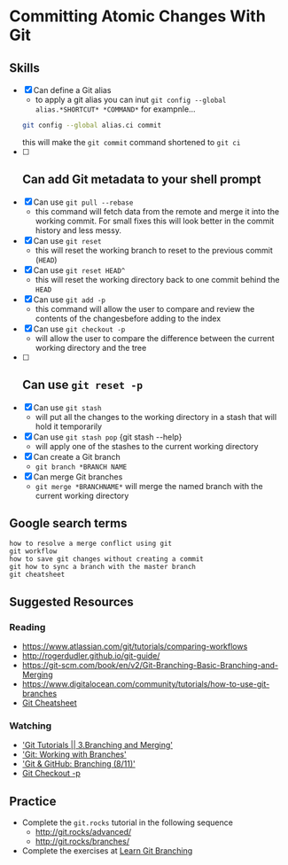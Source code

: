 # Committing Atomic Changes With Git

## Skills

- [x] Can define a Git alias
	- to apply a git alias you can inut `git config --global alias.*SHORTCUT* *COMMAND*`
	for exampnle...
	```bash
	git config --global alias.ci commit
	```
	this will make the `git commit` command shortened to `git ci`
- [ ] Can add Git metadata to your shell prompt
	- 
- [x] Can use `git pull --rebase`
	- this command will fetch data from the remote and merge it into the working commit. For small fixes this will look better in the commit history and less messy.
- [x] Can use `git reset`
	- this will reset the working branch to reset to the previous commit (`HEAD`)
- [x] Can use `git reset HEAD^`
	- this will reset the working directory back to one commit behind the `HEAD`
- [x] Can use `git add -p`
	- this command will allow the user to compare and review the contents of the changesbefore adding to the index
- [x] Can use `git checkout -p`
	- will allow the user to compare the difference between the current working directory and the tree
- [ ] Can use `git reset -p`
	- 
- [x] Can use `git stash`
	- will put all the changes to the working directory in a stash that will hold it temporarily
- [x] Can use `git stash pop` {git stash --help}
	- will apply one of the stashes to the current working directory
- [x] Can create a Git branch
	- `git branch *BRANCH NAME`
- [x] Can merge Git branches
	- `git merge *BRANCHNAME*` will merge the named branch with the current working directory

## Google search terms

```
how to resolve a merge conflict using git
git workflow
how to save git changes without creating a commit
git how to sync a branch with the master branch
git cheatsheet
```

## Suggested Resources

### Reading

- https://www.atlassian.com/git/tutorials/comparing-workflows
- http://rogerdudler.github.io/git-guide/
- https://git-scm.com/book/en/v2/Git-Branching-Basic-Branching-and-Merging
- https://www.digitalocean.com/community/tutorials/how-to-use-git-branches
- [Git Cheatsheet](https://services.github.com/on-demand/downloads/github-git-cheat-sheet.pdf)

### Watching

- ['Git Tutorials || 3.Branching and Merging'](https://www.youtube.com/watch?v=uR-9NGrpU-c)
- ['Git: Working with Branches'](https://www.youtube.com/watch?v=JTE2Fn_sCZs) 
- ['Git & GitHub: Branching (8/11)'](https://www.youtube.com/watch?v=a6D-9MIdWKk)
- [Git Checkout -p](https://www.youtube.com/watch?v=I6oD_eXXYpE) 

## Practice
- Complete the `git.rocks` tutorial in the following sequence
  - http://git.rocks/advanced/
  - http://git.rocks/branches/
- Complete the exercises at [Learn Git Branching](http://learngitbranching.js.org/)
